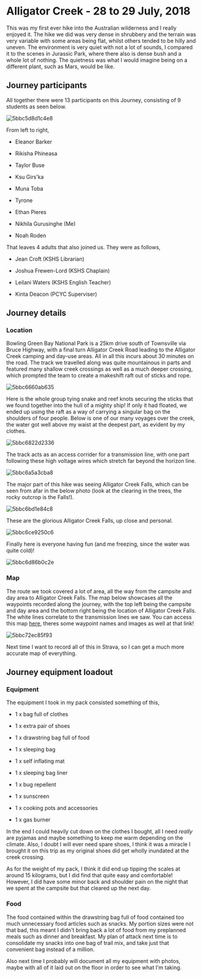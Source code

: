# Alligator Creek - 28 to 29 July, 2018

This was my first ever hike into the Australian wilderness and I really enjoyed it. The hike we did was very dense in shrubbery and the terrain was very variable with some areas being flat, whilst others tended to be hilly and uneven. The environment is very quiet with not a lot of sounds, I compared it to the scenes in Jurassic Park, where there also is dense bush and a whole lot of nothing. The quietness was what I would imagine being on a different plant, such as Mars, would be like.

## Journey participants

All together there were 13 participants on this Journey, consisting of 9 students as seen below.

![5bbc5d8d1c4e8](https://i.loli.net/2018/10/09/5bbc5d8d1c4e8.jpg)

From left to right,

- Eleanor Barker

- Rikisha Phineasa

- Taylor Buse

- Ksu Girs'ka

- Muna Toba

- Tyrone

- Ethan Pieres

- Nikhila Gurusinghe (Me)

- Noah Roden

That leaves 4 adults that also joined us. They were as follows,

- Jean Croft (KSHS Librarian)

- Joshua Frewen-Lord (KSHS Chaplain)

- Leilani Waters (KSHS English Teacher)

- Kinta Deacon (PCYC Superviser)

## Journey details

### Location

Bowling Green Bay National Park is a 25km drive south of Townsville via Bruce Highway, with a final turn Alligator Creek Road leading to the Alligator Creek camping and day-use areas. All in all this incurs about 30 minutes on the road. The track we travelled along was quite mountainous in parts and featured many shallow creek crossings as well as a much deeper crossing, which prompted the team to create a makeshift raft out of sticks and rope.

![5bbc6660ab635](https://i.loli.net/2018/10/09/5bbc6660ab635.jpg)

Here is the whole group tying snake and reef knots securing the sticks that we found together into the hull of a mighty ship! If only it had floated, we ended up using the raft as a way of carrying a singular bag on the shoulders of four people. Below is one of our many voyages over the creek, the water got well above my waist at the deepest part, as evident by my clothes.

![5bbc6822d2336](https://i.loli.net/2018/10/09/5bbc6822d2336.jpg)

The track acts as an access corrider for a transmission line, with one part following these high voltage wires which stretch far beyond the horizon line.

![5bbc6a5a3cba8](https://i.loli.net/2018/10/09/5bbc6a5a3cba8.jpg)

The major part of this hike was seeing Alligator Creek Falls, which can be seen from afar in the below photo (look at the clearing in the trees, the rocky outcrop is the Falls!).

![5bbc6bd1e84c8](https://i.loli.net/2018/10/09/5bbc6bd1e84c8.jpg)

These are the glorious Alligator Creek Falls, up close and personal.

![5bbc6ce9250c6](https://i.loli.net/2018/10/09/5bbc6ce9250c6.jpg)

Finally here is everyone having fun (and me freezing, since the water was quite cold)!

![5bbc6d86b0c2e](https://i.loli.net/2018/10/09/5bbc6d86b0c2e.jpg)

### Map

The route we took covered a lot of area, all the way from the campsite and day area to Alligator Creek Falls. The map below showcases all the waypoints recorded along the journey, with the top left being the campsite and day area and the bottom right being the location of Alligator Creek Falls. The white lines correlate to the transmission lines we saw. You can access this map [here](https://drive.google.com/open?id=1ezpSHgLPYgO7Axf5CQmAoAjNjCYvcI_r&usp=sharing), theres some waypoint names and images as well at that link!

![5bbc72ec85f93](https://i.loli.net/2018/10/09/5bbc72ec85f93.png)

Next time I want to record all of this in Strava, so I can get a much more accurate map of everything.

## Journey equipment loadout

### Equipment

The equipment I took in my pack consisted something of this,

- 1 x bag full of clothes

- 1 x extra pair of shoes 

- 1 x drawstring bag full of food

- 1 x sleeping bag

- 1 x self inflating mat

- 1 x sleeping bag liner

- 1 x bug repellent 

- 1 x sunscreen

- 1 x cooking pots and accessories

- 1 x gas burner

In the end I could heavily cut down on the clothes I bought, all I need *really* are pyjamas and maybe something to keep me warm depending on the climate. Also, I doubt I will ever need spare shoes, I think it was a miracle I brought it on this trip as my original shoes did get wholly inundated at the creek crossing. 

As for the weight of my pack, I think it did end up tipping the scales at around 15 kilograms, but I did find that quite easy and comfortable! However, I did have some minor back and shoulder pain on the night that we spent at the campsite but that cleared up the next day.

### Food

The food contained within the drawstring bag full of food contained too much unnecessary food articles such as snacks. My portion sizes were not that bad, this meant I didn't bring back a lot of food from my preplanned meals such as dinner and breakfast. My plan of attack next time is to consolidate my snacks into one bag of trail mix, and take just that convenient bag instead of a million. 

Also next time I probably will document all my equipment with photos, maybe with all of it laid out on the floor in order to see what I'm taking.


